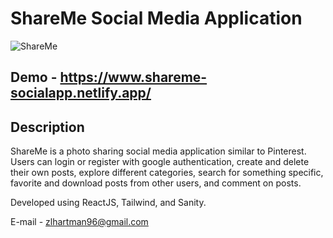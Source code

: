 # ShareMe Social Media Application
![ShareMe](https://i.ibb.co/s6dvGJN/Capture.png)

## Demo - https://www.shareme-socialapp.netlify.app/

## Description
ShareMe is a photo sharing social media application similar to Pinterest. Users can login or register with google authentication, create and delete their own posts, explore different categories, search for something specific, favorite and download posts from other users, and comment on posts. 

Developed using ReactJS, Tailwind, and Sanity.

E-mail - zlhartman96@gmail.com
